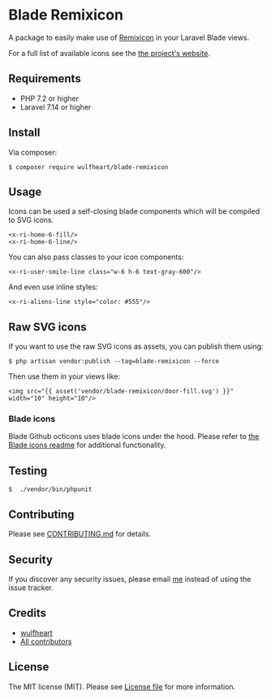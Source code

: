 # Blade Remixicon 

A package to easily make use of [Remixicon](https://remixicon.com/) in your Laravel Blade views. 

For a full list of available icons see the [the project's website](https://remixicon.com/).

## Requirements 

- PHP 7.2 or higher 
- Laravel 7.14 or higher 

## Install 

Via composer: 

```
$ composer require wulfheart/blade-remixicon
```

## Usage 

Icons can be used a self-closing blade components which will be compiled to SVG icons.

```
<x-ri-home-6-fill/>
<x-ri-home-6-line/>
```

You can also pass classes to your icon components: 

```
<x-ri-user-smile-line class="w-6 h-6 text-gray-600"/>
```

And even use inline styles: 

```
<x-ri-aliens-line style="color: #555"/>
```

## Raw SVG icons 

If you want to use the raw SVG icons as assets, you can publish them using: 

```
$ php artisan vendor:publish --tag=blade-remixicon --force
```

Then use them in your views like: 

```
<img src="{{ asset('vendor/blade-remixicon/door-fill.svg') }}" width="10" height="10"/>
```

### Blade icons 

Blade Github octicons uses blade icons under the hood. Please refer to [the Blade icons readme](https://github.com/driesvints/blade-icons/blob/master/README.md) for additional
functionality.

## Testing 

```
$  ./vendor/bin/phpunit
```

## Contributing 

Please see [CONTRIBUTING.md](CONTRIBUTING.md) for details. 

## Security 

If you discover any security issues, please email [me](mailto:alexfwulf@gmail.com) instead of using the issue tracker. 

## Credits 

- [wulfheart](https://github.com/wulfheart) 
- [All contributors](https://)

## License 

The MIT license (MIT). Please see [License file](LICENSE.md) for more information. 

